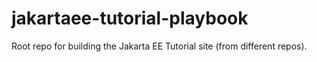 # jakartaee-tutorial-playbook
Root repo for building the Jakarta EE Tutorial site (from different repos).
